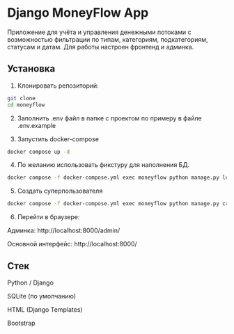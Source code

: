 # Django MoneyFlow App

Приложение для учёта и управления денежными потоками с возможностью фильтрации по типам, категориям, подкатегориям, статусам и датам.
Для работы настроен фронтенд и админка.
## Установка

1. Клонировать репозиторий:

```bash
git clone
cd moneyflow
```

2. Заполнить .env файл в папке с проектом по примеру в файле .env.example

3. Запустить docker-compose

```bash
docker compose up -d
```

4. По желанию использовать фикстуру для наполнения БД.

```bash
docker compose -f docker-compose.yml exec moneyflow python manage.py loaddata initial_data.json
```

5. Создать суперпользователя

```bash
docker compose -f docker-compose.yml exec moneyflow python manage.py createsuperuser
```

6. Перейти в браузере:

Админка: http://localhost:8000/admin/

Основной интерфейс: http://localhost:8000/

## Стек

Python / Django

SQLite (по умолчанию)

HTML (Django Templates)

Bootstrap
